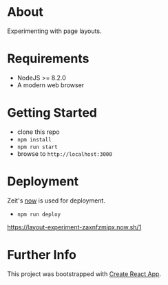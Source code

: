 # About

Experimenting with page layouts.

# Requirements

- NodeJS >= 8.2.0
- A modern web browser

# Getting Started

- clone this repo
- `npm install`
- `npm run start`
- browse to `http://localhost:3000`

# Deployment

Zeit's [now](https://zeit.co/now) is used for deployment.

- `npm run deploy`

https://layout-experiment-zaxnfzmipx.now.sh/1

# Further Info

This project was bootstrapped with [Create React App](https://github.com/facebookincubator/create-react-app).
